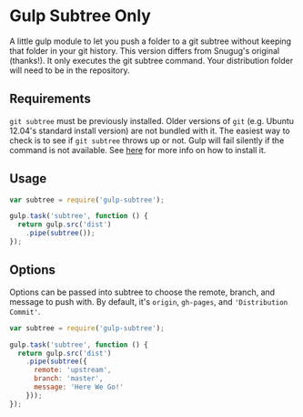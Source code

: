 Gulp Subtree Only
============

A little gulp module to let you push a folder to a git subtree without keeping that folder in your git history. This version differs from Snugug's original (thanks!). It only executes the git subtree command. Your distribution folder will need to be in the repository.

## Requirements

`git subtree` must be previously installed. Older versions of `git` (e.g. Ubuntu 12.04's standard install version) are not bundled with it. The easiest way to check is to see if `git subtree` throws up or not. Gulp will fail silently if the command is not available. See [here](http://engineeredweb.com/blog/how-to-install-git-subtree/) for more info on how to install it.

## Usage

```js
var subtree = require('gulp-subtree');

gulp.task('subtree', function () {
  return gulp.src('dist')
    .pipe(subtree());
});
```

## Options

Options can be passed into subtree to choose the remote, branch, and message to push with. By default, it's `origin`, `gh-pages`, and `'Distribution Commit'`.

```js
var subtree = require('gulp-subtree');

gulp.task('subtree', function () {
  return gulp.src('dist')
    .pipe(subtree({
      remote: 'upstream',
      branch: 'master',
      message: 'Here We Go!'
    }));
});
```
